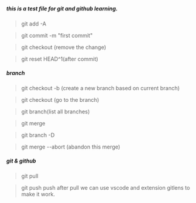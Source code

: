 ##### this is a test file for git and github learning.
> git add -A

> git commit -m "first commit"

> git checkout <filename> (remove the change)

> git reset HEAD^1(after commit)

##### branch
> git checkout -b <branchname> (create a new branch based on current branch)

> git checkout <branchname> (go to the branch)

> git branch(list all branches)

> git merge <branchname>

> git branch -D <branchname>

> git merge --abort (abandon this merge)

##### git & github
> git pull

> git push
push after pull
we can use vscode and extension gitlens to make it work.
